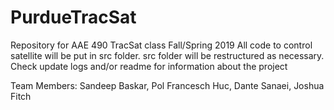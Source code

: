 # PurdueTracSat
Repository for AAE 490 TracSat class Fall/Spring 2019
All code to control satellite will be put in src folder. src folder will be restructured as necessary.
Check update logs and/or readme for information about the project


Team Members:
Sandeep Baskar, Pol Francesch Huc, Dante Sanaei, Joshua Fitch
